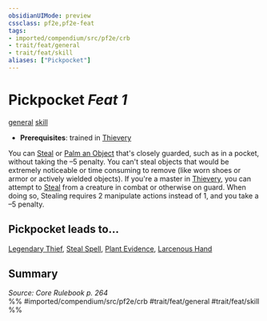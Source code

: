 ```yaml
---
obsidianUIMode: preview
cssclass: pf2e,pf2e-feat
tags:
- imported/compendium/src/pf2e/crb
- trait/feat/general
- trait/feat/skill
aliases: ["Pickpocket"]
---
```

# Pickpocket  *Feat 1*  
[general](general.md)  [skill](skill.md)  

- **Prerequisites**: trained in [Thievery](../skills.md#Thievery)

You can [Steal](steal.md) or [Palm an Object](palm-an-object.md) that's closely guarded, such as in a pocket, without taking the –5 penalty. You can't steal objects that would be extremely noticeable or time consuming to remove (like worn shoes or armor or actively wielded objects). If you're a master in [Thievery](../skills.md#Thievery), you can attempt to [Steal](steal.md) from a creature in combat or otherwise on guard. When doing so, Stealing requires 2 manipulate actions instead of 1, and you take a –5 penalty.

## Pickpocket leads to...

[Legendary Thief](legendary-thief.md), [Steal Spell](steal-spell-apg.md), [Plant Evidence](plant-evidence-apg.md), [Larcenous Hand](larcenous-hand-lotgb.md)

## Summary

*Source: Core Rulebook p. 264*  
%% #imported/compendium/src/pf2e/crb #trait/feat/general #trait/feat/skill %%